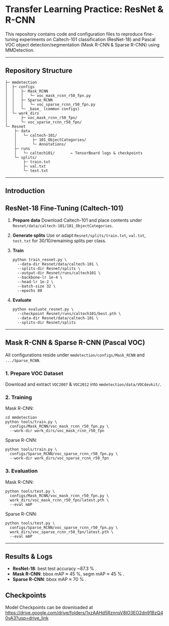 # Transfer Learning Practice: ResNet & R-CNN

This repository contains code and configuration files to reproduce fine-tuning experiments on Caltech-101 classification (ResNet-18) and Pascal VOC object detection/segmentation (Mask R-CNN & Sparse R-CNN) using MMDetection.

------

## Repository Structure

```
├─ mmdetection
│  ├─ configs
│  │   ├─ Mask_RCNN
│  │   │   └─ voc_mask_rcnn_r50_fpn.py
│  │   ├─ Sparse_RCNN
│  │   │   └─ voc_sparse_rcnn_r50_fpn.py
│  │   └─ _base_ (common configs)
│  └─ work_dirs
│      ├─ voc_mask_rcnn_r50_fpn/
│      └─ voc_sparse_rcnn_r50_fpn/
└─ Resnet
    ├─ data
    │   └─ caltech-101/
    │       ├─ 101_ObjectCategories/
    │       └─ Annotations/
    ├─ runs
    │   └─ caltech101/       ← TensorBoard logs & checkpoints
    └─ splits/
        ├─ train.txt
        ├─ val.txt
        └─ test.txt
```

------

## Introduction

## ResNet-18 Fine-Tuning (Caltech-101)

1. **Prepare data**
   Download Caltech-101 and place contents under `Resnet/data/caltech-101/101_ObjectCategories`.

2. **Generate splits**
   Use or adapt `Resnet/splits/train.txt`, `val.txt`, `test.txt` for 30/10/remaining splits per class.

3. **Train**

   ```
   python train_resnet.py \
     --data-dir Resnet/data/caltech-101 \
     --splits-dir Resnet/splits \
     --output-dir Resnet/runs/caltech101 \
     --backbone-lr 1e-4 \
     --head-lr 1e-2 \
     --batch-size 32 \
     --epochs 80
   ```

4. **Evaluate**

   ```
   python evaluate_resnet.py \
     --checkpoint Resnet/runs/caltech101/best.pth \
     --data-dir Resnet/data/caltech-101 \
     --splits-dir Resnet/splits
   ```

------

## Mask R-CNN & Sparse R-CNN (Pascal VOC)

All configurations reside under `mmdetection/configs/Mask_RCNN` and `.../Sparse_RCNN`.

### 1. Prepare VOC Dataset

Download and extract `VOC2007` & `VOC2012` into `mmdetection/data/VOCdevkit/`.

### 2. Training

Mask R-CNN:

```
cd mmdetection
python tools/train.py \
  configs/Mask_RCNN/voc_mask_rcnn_r50_fpn.py \
  --work-dir work_dirs/voc_mask_rcnn_r50_fpn
```

Sparse R-CNN:

```
python tools/train.py \
  configs/Sparse_RCNN/voc_sparse_rcnn_r50_fpn.py \
  --work-dir work_dirs/voc_sparse_rcnn_r50_fpn
```

### 3. Evaluation

Mask R-CNN:

```
python tools/test.py \
  configs/Mask_RCNN/voc_mask_rcnn_r50_fpn.py \
  work_dirs/voc_mask_rcnn_r50_fpn/latest.pth \
  --eval mAP
```

Sparse R-CNN:

```
python tools/test.py \
  configs/Sparse_RCNN/voc_sparse_rcnn_r50_fpn.py \
  work_dirs/voc_sparse_rcnn_r50_fpn/latest.pth \
  --eval mAP
```

------

## Results & Logs

- **ResNet-18**: best test accuracy ~87.3 % .
- **Mask R-CNN**: bbox mAP ≈ 45 %, segm mAP ≈ 45 % .
- **Sparse R-CNN**: bbox mAP ≈ 70 % .

## Checkpoints

Model Checkpoints can be downloaded at https://drive.google.com/drive/folders/1xzAAHd5RznnsV8IO3EO2dn91BzQ40yA3?usp=drive_link

